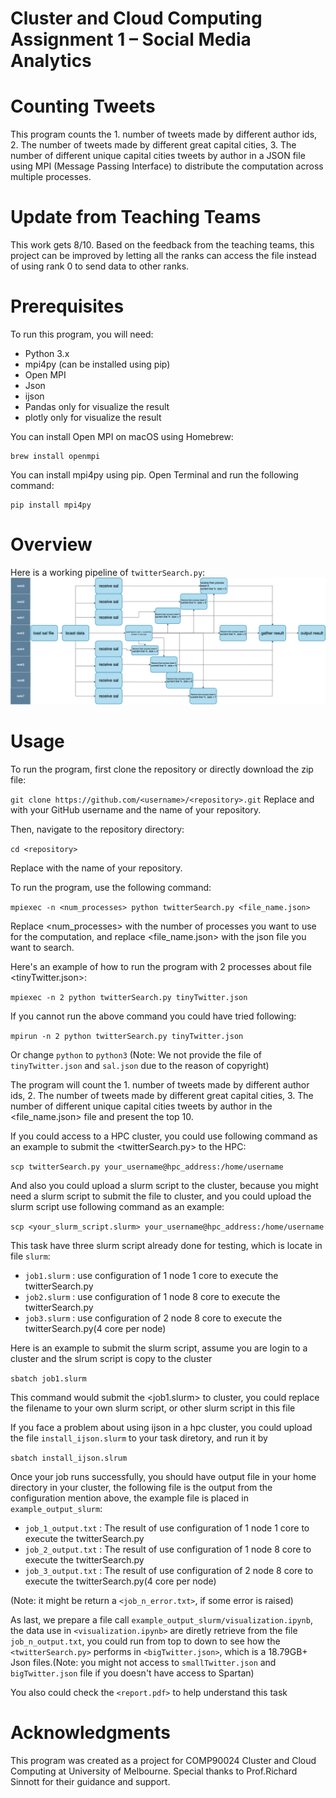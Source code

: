 # Cluster and Cloud Computing Assignment 1 – Social Media Analytics 

# Counting Tweets
This program counts the 1. number of tweets made by different author ids, 2. The number of tweets made by different great capital cities, 3. The number of different unique capital cities tweets by author in a JSON file using MPI (Message Passing Interface) to distribute the computation across multiple processes.

# Update from Teaching Teams

This work gets 8/10. Based on the feedback from the teaching teams, this project can be improved by letting all the ranks can access the file instead of using rank 0 to send data to other ranks.

# Prerequisites
To run this program, you will need:

* Python 3.x
* mpi4py (can be installed using pip)
* Open MPI
* Json
* ijson
* Pandas only for visualize the result
* plotly only for visualize the result

You can install Open MPI on macOS using Homebrew:

```
brew install openmpi
```

You can install mpi4py using pip. Open Terminal and run the following command:

```
pip install mpi4py
```
# Overview

Here is a working pipeline of `twitterSearch.py`: 
![MPI Pipeline](mpi_pipeline.png)

# Usage
To run the program, first clone the repository or directly download the zip file:

`git clone https://github.com/<username>/<repository>.git`
Replace <username> and <repository> with your GitHub username and the name of your repository.

Then, navigate to the repository directory:

```cd <repository>```
    
Replace <repository> with the name of your repository.

To run the program, use the following command:

```mpiexec -n <num_processes> python twitterSearch.py <file_name.json>```

Replace <num_processes> with the number of processes you want to use for the computation,
and replace <file_name.json> with the json file you want to search.

Here's an example of how to run the program with 2 processes about file <tinyTwitter.json>:

```mpiexec -n 2 python twitterSearch.py tinyTwitter.json```

If you cannot run the above command you could have tried following:
    
```mpirun -n 2 python twitterSearch.py tinyTwitter.json```  

Or change ```python``` to ```python3```
(Note: We not provide the file of `tinyTwitter.json` and `sal.json` due to the reason of copyright)
    
The program will count the 1. number of tweets made by different author ids, 2. The number of tweets made by different great capital cities, 3. The number of different unique capital cities tweets by author in the <file_name.json> file and present the top 10.

If you could access to a HPC cluster, you could use following command as an example to submit the <twitterSearch.py> to the HPC:

```scp twitterSearch.py your_username@hpc_address:/home/username```

And also you could upload a slurm script to the cluster, because you might need a slurm script to submit the file to cluster, and you could upload the slurm script use following command as an example:
    
```scp <your_slurm_script.slurm> your_username@hpc_address:/home/username```
    
This task have three slurm script already done for testing, which is locate in file `slurm`:
* ```job1.slurm``` : use configuration of 1 node 1 core to execute the twitterSearch.py
* ```job2.slurm``` : use configuration of 1 node 8 core to execute the twitterSearch.py
* ```job3.slurm``` : use configuration of 2 node 8 core to execute the twitterSearch.py(4 core per node) 

Here is an example to submit the slurm script, assume you are login to a cluster and the slrum script is copy to the cluster

```sbatch job1.slurm```

This command would submit the <job1.slurm> to cluster, you could replace the filename to your own slurm script, or other slurm script in this file

If you face a problem about using ijson in a hpc cluster, you could upload the file `install_ijson.slurm` to your task diretory, and run it by

```sbatch install_ijson.slrum```
    
Once your job runs successfully, you should have output file in your home directory in your cluster, the following file is the output from the configuration mention above, the example file is placed in `example_output_slurm`:
    
* ```job_1_output.txt``` : The result of use configuration of 1 node 1 core to execute the twitterSearch.py
* ```job_2_output.txt``` : The result of use configuration of 1 node 8 core to execute the twitterSearch.py
* ```job_3_output.txt``` : The result of use configuration of 2 node 8 core to execute the twitterSearch.py(4 core per node)  
    
(Note: it might be return a `<job_n_error.txt>`, if some error is raised)

As last, we prepare a file call `example_output_slurm/visualization.ipynb`, the data use in `<visualization.ipynb>` are diretly retrieve from the file `job_n_output.txt`, you could run from top to down to see how the `<twitterSearch.py>` performs in `<bigTwitter.json>`, which is a 18.79GB+ Json files.(Note: you might not access to `smallTwitter.json` and `bigTwitter.json` file if you doesn't have access to Spartan)
    
You also could check the `<report.pdf>` to help understand this task
    
# Acknowledgments
This program was created as a project for COMP90024 Cluster and Cloud Computing at University of Melbourne. Special thanks to Prof.Richard Sinnott for their guidance and support.
